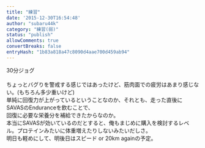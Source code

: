 ```yaml
---
title: "練習"
date: '2015-12-30T16:54:48'
author: "subaru44k"
category: "練習(弱)"
status: "publish"
allowComments: true
convertBreaks: false
entryHash: "1b83a818a47c8090d4aae700d459ab94"
---
```

30分ジョグ<br>
<br>
ちょっとバグりを警戒する感じではあったけど、筋肉面での疲労はあまり感じない。(もちろん多少重いけど)<br>
単純に回復力が上がっているということなのか、それとも、走った直後にSAVASのEnduranceを飲むことで、<br>
回復に必要な栄養分を補給できたからなのか。<br>
本当にSAVASが効いているのだとすると、俺もまじめに購入を検討するレベル。プロテインみたいに体重増えたりしないみたいだしさ。<br>
明日も軽めにして、明後日はスピード or 20km againの予定。
